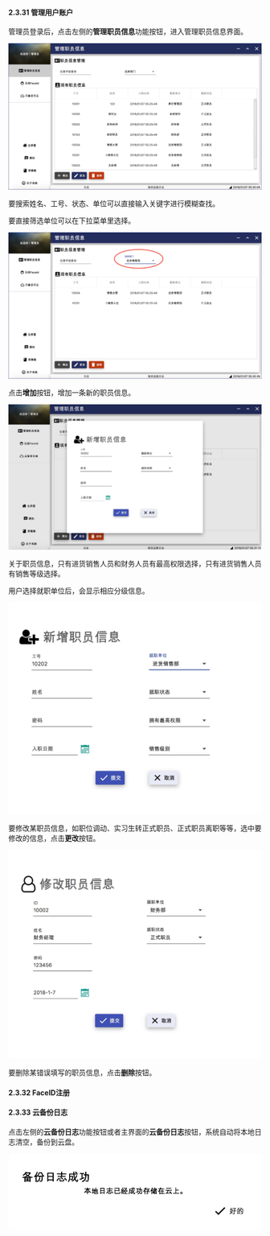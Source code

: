 #### 2.3.31 管理用户账户

管理员登录后，点击左侧的**管理职员信息**功能按钮，进入管理职员信息界面。

![管理职员主界面](./img/系统管理/管理职员信息.png)

要搜索姓名、工号、状态、单位可以直接输入关键字进行模糊查找。

要直接筛选单位可以在下拉菜单里选择。

![筛选职员信息](./img/系统管理/简单筛选.png)

点击**增加**按钮，增加一条新的职员信息。

![新增职员信息](./img/系统管理/新增职员.png)

关于职员信息，只有进货销售人员和财务人员有最高权限选择，只有进货销售人员有销售等级选择。

用户选择就职单位后，会显示相应分级信息。

![职员分级](./img/系统管理/进货销售显示分级.png)

要修改某职员信息，如职位调动、实习生转正式职员、正式职员离职等等，选中要修改的信息，点击**更改**按钮。

![职员信息更改](./img/系统管理/更改职员信息.png)

要删除某错误填写的职员信息，点击**删除**按钮。

#### 2.3.32 FaceID注册



#### 2.3.33 云备份日志

点击左侧的**云备份日志**功能按钮或者主界面的**云备份日志**按钮，系统自动将本地日志清空，备份到云盘。

![备份日志](./img/系统管理/云备份.png)